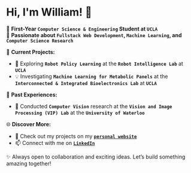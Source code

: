 
# Hi, I'm William! 👋

🌟 **First-Year `Computer Science & Engineering` Student at `UCLA`**  
🚀 **Passionate about `Fullstack Web Development`, `Machine Learning`, and `Computer Science Research`**  

🔬 **Current Projects:**  
- 🧠 Exploring **`Robot Policy Learning`** at the **`Robot Intelligence Lab`** at **`UCLA`**  
- 💡 Investigating **`Machine Learning for Metabolic Panels`** at the **`Interconnected & Integrated Bioelectronics Lab`** at **`UCLA`**  

📸 **Past Experiences:**  
- 🔭 Conducted **`Computer Vision`** research at the **`Vision and Image Processing (VIP) Lab`** at the **`University of Waterloo`**  

🌐 **Discover More:**  
- 📂 Check out my projects on my [**`personal website`**](https://willjianger9.github.io/)  
- 📫 Connect with me on [**`LinkedIn`**](https://linkedin.com/in/williamjiang)  

✨ Always open to collaboration and exciting ideas. Let’s build something amazing together!



<!--
**Willjianger9/Willjianger9** is a ✨ _special_ ✨ repository because its `README.md` (this file) appears on your GitHub profile.

Here are some ideas to get you started:

- 🔭 I’m currently working on ...
- 🌱 I’m currently learning ...
- 👯 I’m looking to collaborate on ...
- 🤔 I’m looking for help with ...
- 💬 Ask me about ...
- 📫 How to reach me: ...
- 😄 Pronouns: ...
- ⚡ Fun fact: ...
-->
